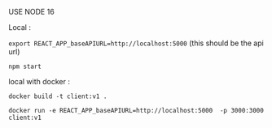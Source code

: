 USE NODE 16

Local :


`export REACT_APP_baseAPIURL=http://localhost:5000` (this should be the api url)

`npm start`

local with docker : 

`docker build -t client:v1 .`


`docker run -e REACT_APP_baseAPIURL=http://localhost:5000  -p 3000:3000 client:v1`



